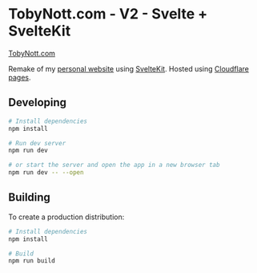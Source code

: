 # TobyNott.com - V2 - Svelte + SvelteKit

[TobyNott.com](https://tobynott.com)

Remake of my [personal website](https://github.com/tobynott80/Static_TobyNott.Com) using [SvelteKit](https://kit.svelte.dev/). Hosted using [Cloudflare pages](https://pages.cloudflare.com/).

## Developing

```bash
# Install dependencies
npm install

# Run dev server
npm run dev

# or start the server and open the app in a new browser tab
npm run dev -- --open
```

## Building

To create a production distribution:

```bash
# Install dependencies
npm install

# Build
npm run build
```
